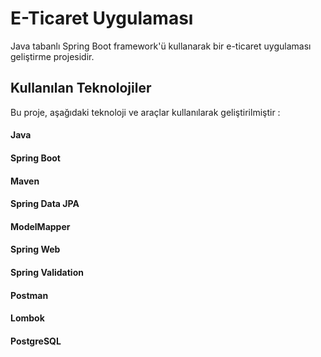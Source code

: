 # E-Ticaret Uygulaması
Java tabanlı Spring Boot framework'ü kullanarak bir e-ticaret uygulaması geliştirme projesidir.


## Kullanılan Teknolojiler

Bu proje, aşağıdaki teknoloji ve araçlar kullanılarak geliştirilmiştir :

#### Java 
#### Spring Boot 
#### Maven
#### Spring Data JPA
#### ModelMapper
#### Spring Web
#### Spring Validation
#### Postman
#### Lombok
#### PostgreSQL
